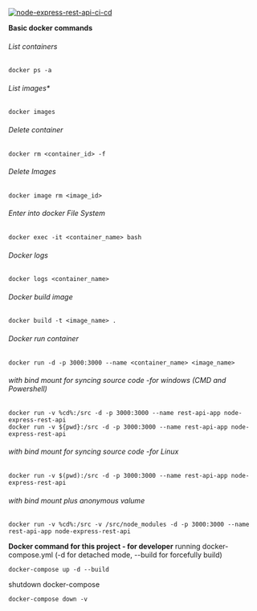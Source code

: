 [![node-express-rest-api-ci-cd](https://github.com/onFilm/node-express-rest-api/actions/workflows/cicd-main.yml/badge.svg?branch=main)](https://github.com/onFilm/node-express-rest-api/actions/workflows/cicd-main.yml)


**Basic docker commands**

###### List containers
	docker ps -a
###### List images*
	docker images
###### Delete container
	docker rm <container_id> -f 
###### Delete Images
	docker image rm <image_id>
###### Enter into docker File System
	docker exec -it <container_name> bash
###### Docker logs
    docker logs <container_name>    
###### Docker build image    
	docker build -t <image_name> .
###### Docker run container
	docker run -d -p 3000:3000 --name <container_name> <image_name>
###### with bind mount for syncing source code -for windows (CMD and Powershell)
    docker run -v %cd%:/src -d -p 3000:3000 --name rest-api-app node-express-rest-api
    docker run -v ${pwd}:/src -d -p 3000:3000 --name rest-api-app node-express-rest-api
###### with bind mount for syncing source code -for Linux 
	docker run -v $(pwd):/src -d -p 3000:3000 --name rest-api-app node-express-rest-api
###### with bind mount plus anonymous valume  
    docker run -v %cd%:/src -v /src/node_modules -d -p 3000:3000 --name rest-api-app node-express-rest-api

**Docker command for this project - for developer**
running docker-compose.yml (-d for detached mode, --build for forcefully build)

    docker-compose up -d --build

shutdown docker-compose

    docker-compose down -v  